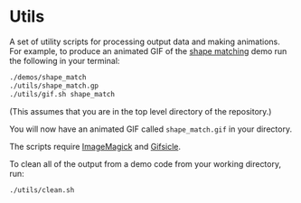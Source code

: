 # Utils

A set of utility scripts for processing output data and making animations.
For example, to produce an animated GIF of the
[shape matching](../demos/shape_match.cpp) demo run the following in your
terminal:

```bash
./demos/shape_match
./utils/shape_match.gp
./utils/gif.sh shape_match
```
(This assumes that you are in the top level directory of the repository.)

You will now have an animated GIF called `shape_match.gif` in your directory.

The scripts require [ImageMagick](https://www.imagemagick.org/script/index.php)
and [Gifsicle](https://www.lcdf.org/gifsicle).

To clean all of the output from a demo code from your working directory, run:

```bash
./utils/clean.sh
```
